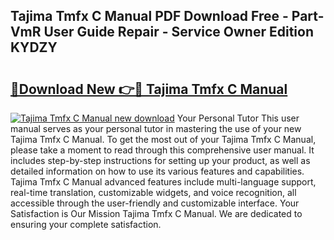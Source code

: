 ## Tajima Tmfx C Manual PDF Download Free - Part-VmR User Guide Repair - Service Owner Edition KYDZY

# <h2><a href="http://bc4837.oget.top/?id=Tajima+Tmfx+C+Manual">🔗Download New 👉🔴 Tajima Tmfx C Manual</a></h2>

[![Tajima Tmfx C Manual new download](https://i.imgur.com/5g1atiW.png)](http://bc4837.oget.top/?id=Tajima+Tmfx+C+Manual)
Your Personal Tutor This user manual serves as your personal tutor in mastering the use of your new Tajima Tmfx C Manual. To get the most out of your Tajima Tmfx C Manual, please take a moment to read through this comprehensive user manual. It includes step-by-step instructions for setting up your product, as well as detailed information on how to use its various features and capabilities. Tajima Tmfx C Manual advanced features include multi-language support, real-time translation, customizable widgets, and voice recognition, all accessible through the user-friendly and customizable interface. Your Satisfaction is Our Mission Tajima Tmfx C Manual. We are dedicated to ensuring your complete satisfaction.
